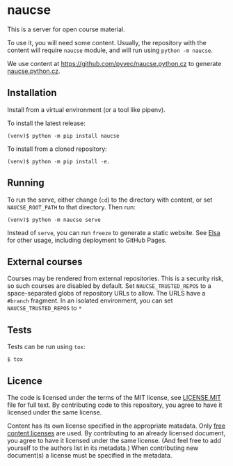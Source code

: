 # naucse

This is a server for open course material.

To use it, you will need some content.
Usually, the repository with the content will require `naucse` module,
and will run using `python -m naucse`.

We use content at https://github.com/pyvec/naucse.python.cz to generate
[naucse.python.cz](https://naucse.python.cz).


## Installation

Install from a virtual environment (or a tool like pipenv).

To install the latest release:

    (venv)$ python -m pip install naucse

To install from a cloned repository:

    (venv)$ python -m pip install -e.


## Running

To run the serve, either change (`cd`) to the directory with content,
or set `NAUCSE_ROOT_PATH` to that directory.
Then run:

    (venv)$ python -m naucse serve

Instead of `serve`, you can run `freeze` to generate a static website.
See [Elsa](https://pypi.org/project/elsa/) for other usage, including
deployment to GitHub Pages.


## External courses

Courses may be rendered from external repositories.
This is a security risk, so such courses are disabled by default.
Set `NAUCSE_TRUSTED_REPOS` to a space-separated globs of repository URLs
to allow. The URLS have a `#branch` fragment.
In an isolated environment, you can set `NAUCSE_TRUSTED_REPOS` to `*`



## Tests

Tests can be run using `tox`:

    $ tox


## Licence

The code is licensed under the terms of the MIT license, see [LICENSE.MIT] file
for full text. By contributing code to this repository, you agree to have it
licensed under the same license.

Content has its own license specified in the appropriate matadata.
Only [free content licenses] are used. By contributing to an already licensed
document, you agree to have it licensed under the same license.
(And feel free to add yourself to the authors list in its metadata.)
When contributing new document(s) a license must be specified in the metadata.

[LICENSE.MIT]: https://github.com/pyvec/naucse.python.cz/blob/master/LICENSE.MIT
[free content licenses]: https://en.wikipedia.org/wiki/List_of_free_content_licenses
